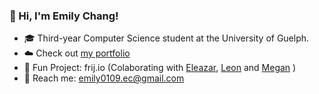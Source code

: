 ### 🍒 Hi, I'm Emily Chang!
- 🎓 Third-year Computer Science student at the University of Guelph.
- ☁️ Check out [my portfolio](https://milychang19.github.io/my-portfolio/)
- 🚀 Fun Project: frij.io (Colaborating with [Eleazar](https://github.com/P541M), [Leon](https://github.com/quoctynoob) and [Megan](https://github.com/megdcosta) )
- 📧 Reach me: emily0109.ec@gmail.com

